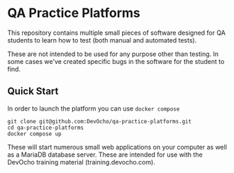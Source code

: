 # QA Practice Platforms
This repository contains multiple small pieces of software designed
for QA students to learn how to test (both manual and automated tests).

These are not intended to be used for any purpose other than testing.  In
some cases we've created specific bugs in the software for the student to find.

## Quick Start

In order to launch the platform you can use `docker compose`

```
git clone git@github.com:DevOcho/qa-practice-platforms.git
cd qa-practice-platforms
docker compose up
```

These will start numerous small web applications on your computer as well as a
MariaDB database server.  These are intended for use with the DevOcho training
material (training.devocho.com).
